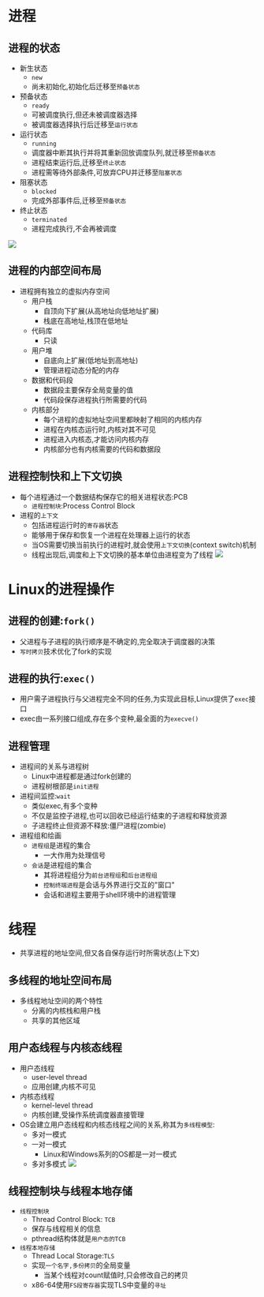 # 进程
## 进程的状态
- 新生状态
  - `new`
  - 尚未初始化,初始化后迁移至`预备状态`
- 预备状态
  - `ready`
  - 可被调度执行,但还未被调度器选择
  - 被调度器选择执行后迁移至`运行状态`
- 运行状态
  - `running`
  - 调度器中断其执行并将其重新回放调度队列,就迁移至`预备状态`
  - 进程结束运行后,迁移至`终止状态`
  - 进程需等待外部条件,可放弃CPU并迁移至`阻塞状态`
- 阻塞状态
  - `blocked`
  - 完成外部事件后,迁移至`预备状态`
- 终止状态
  - `terminated`
  - 进程完成执行,不会再被调度

![](https://i.imgur.com/jDZxA69.png)

## 进程的内部空间布局
- 进程拥有独立的虚拟内存空间
  - 用户栈
    - 自顶向下扩展(从高地址向低地址扩展)
    - 栈底在高地址,栈顶在低地址
  - 代码库
    - 只读
  - 用户堆
    - 自底向上扩展(低地址到高地址)
    - 管理进程动态分配的内存
  - 数据和代码段
    - 数据段主要保存全局变量的值
    - 代码段保存进程执行所需要的代码
  - 内核部分
    - 每个进程的虚拟地址空间里都映射了相同的内核内存
    - 进程在内核态运行时,内核对其不可见
    - 进程进入内核态,才能访问内核内存
    - 内核部分也有内核需要的代码和数据段

## 进程控制快和上下文切换
- 每个进程通过一个数据结构保存它的相关进程状态:PCB
  - `进程控制块`:Process Control Block
- 进程的`上下文`
  - 包括进程运行时的`寄存器`状态
  - 能够用于保存和恢复一个进程在处理器上运行的状态
  - 当OS需要切换当前执行的进程时,就会使用`上下文切换`(context switch)机制
  - 线程出现后,调度和上下文切换的基本单位由进程变为了线程
![](https://i.imgur.com/b4Vqju8.png)

# Linux的进程操作
## 进程的创建:`fork()`
- 父进程与子进程的执行顺序是不确定的,完全取决于调度器的决策
- `写时拷贝`技术优化了fork的实现

## 进程的执行:`exec()`
- 用户需子进程执行与父进程完全不同的任务,为实现此目标,Linux提供了`exec`接口
- exec由一系列接口组成,存在多个变种,最全面的为`execve()`

## 进程管理
- 进程间的关系与进程树
  - Linux中进程都是通过fork创建的
  - 进程树根部是`init进程`
- 进程间监控:`wait`
  - 类似exec,有多个变种
  - 不仅是监控子进程,也可以回收已经运行结束的子进程和释放资源
  - 子进程终止但资源不释放:僵尸进程(zombie)
- 进程组和绘画
  - `进程组`是进程的集合
    - 一大作用为处理信号
  - `会话`是进程组的集合
    - 其将进程组分为`前台进程组`和`后台进程组`
    - `控制终端进程`是会话与外界进行交互的"窗口"
    - 会话和进程主要用于shell环境中的进程管理

# 线程
- 共享进程的地址空间,但又各自保存运行时所需状态(上下文)

## 多线程的地址空间布局
- 多线程地址空间的两个特性
  - 分离的内核栈和用户栈
  - 共享的其他区域

## 用户态线程与内核态线程
- 用户态线程
  - user-level thread
  - 应用创建,内核不可见
- 内核态线程
  - kernel-level thread
  - 内核创建,受操作系统调度器直接管理
- OS会建立用户态线程和内核态线程之间的关系,称其为`多线程模型`:
  - 多对一模式
  - 一对一模式
    - Linux和Windows系列的OS都是一对一模式
  - 多对多模式
![](https://i.imgur.com/VasJ22a.png)

## 线程控制块与线程本地存储
- `线程控制块`
  - Thread Control Block: `TCB`
  - 保存与线程相关的信息
  - pthread结构体就是`用户态的TCB`
- `线程本地存储`
  - Thread Local Storage:`TLS`
  - 实现`一个名字,多份拷贝`的全局变量
    - 当某个线程对count赋值时,只会修改自己的拷贝
  - x86-64使用`FS段寄存器`实现TLS中变量的`寻址`
